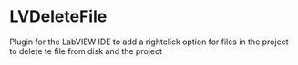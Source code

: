 # LVDeleteFile
Plugin for the LabVIEW IDE to add a rightclick option for files in the project to delete te file from disk and the project
